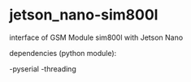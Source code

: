 # jetson_nano-sim800l
interface of GSM Module sim800l with Jetson Nano

dependencies (python module):

-pyserial
-threading 
